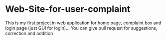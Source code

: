 # Web-Site-for-user-complaint
This is my first project in web application for home page, complaint box and login page (just GUI for login)...
You can give pull request for suggestions, correction and addition 
